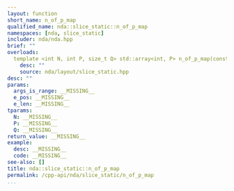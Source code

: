```yaml
---
layout: function
short_name: n_of_p_map
qualified_name: nda::slice_static::n_of_p_map
namespaces: [nda, slice_static]
includer: nda/nda.hpp
brief: ""
overloads:
  template <int N, int P, size_t Q> std::array<int, P> n_of_p_map(const std::array<_Bool, Q> & args_is_range, int e_pos, int e_len):
    desc: ""
    source: nda/layout/slice_static.hpp
desc: ""
params:
  args_is_range: __MISSING__
  e_pos: __MISSING__
  e_len: __MISSING__
tparams:
  N: __MISSING__
  P: __MISSING__
  Q: __MISSING__
return_value: __MISSING__
example:
  desc: __MISSING__
  code: __MISSING__
see-also: []
title: nda::slice_static::n_of_p_map
permalink: /cpp-api/nda/slice_static/n_of_p_map
...
```



